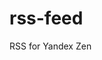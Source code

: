 # rss-feed
RSS for Yandex Zen
<meta name="zen-verification" content="4jKfQCDnWsKqpD1jZ66M4wXkKMj2tbUjdZUt70HjIhnLLELFPjX8XW99LJKEKhT6" />
